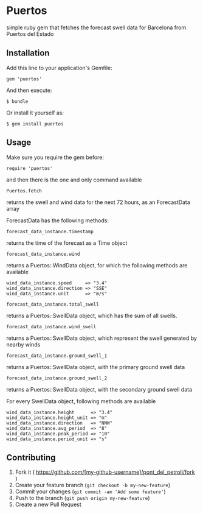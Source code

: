 # Puertos

simple ruby gem that fetches the forecast swell data for Barcelona from Puertos del Estado

## Installation

Add this line to your application's Gemfile:

    gem 'puertos'

And then execute:

    $ bundle

Or install it yourself as:

    $ gem install puertos

## Usage

Make sure you require the gem before:

    require 'puertos'

and then there is the one and only command available

    Puertos.fetch

returns the swell and wind data for the next 72 hours, as an ForecastData array

ForecastData has the following methods:

    forecast_data_instance.timestamp

returns the time of the forecast as a Time object

    forecast_data_instance.wind

returns a Puertos::WindData object, for which the following methods are available

    wind_data_instance.speed     => "3.4"
    wind_data_instance.direction => "SSE"
    wind_data_instance.unit      => "m/s"

    forecast_data_instance.total_swell

returns a Puertos::SwellData object, which has the sum of all swells.

    forecast_data_instance.wind_swell

returns a Puertos::SwellData object, which represent the swell generated by nearby winds

    forecast_data_instance.ground_swell_1

returns a Puertos::SwellData object, with the primary ground swell data

    forecast_data_instance.ground_swell_2

returns a Puertos::SwellData object, with the secondary ground swell data


For every SwellData object, following methods are available

    wind_data_instance.height      => "3.4"
    wind_data_instance.height_unit => "m"
    wind_data_instance.direction   => "NNW"
    wind_data_instance.avg_period  => "8"
    wind_data_instance.peak_period => "10"
    wind_data_instance.period_unit => "s"



## Contributing

1. Fork it ( https://github.com/[my-github-username]/pont_del_petroli/fork )
2. Create your feature branch (`git checkout -b my-new-feature`)
3. Commit your changes (`git commit -am 'Add some feature'`)
4. Push to the branch (`git push origin my-new-feature`)
5. Create a new Pull Request
